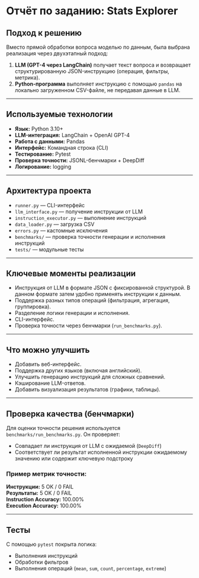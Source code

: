 # Отчёт по заданию: Stats Explorer

## Подход к решению

Вместо прямой обработки вопроса моделью по данным, была выбрана реализация через двухэтапный подход:

1. **LLM (GPT-4 через LangChain)** получает текст вопроса и возвращает структурированную JSON-инструкцию (операция,
   фильтры, метрика).
2. **Python-программа** выполняет инструкцию с помощью `pandas` на локально загруженном CSV-файле, не передавая данные в
   LLM.

---

## Используемые технологии

- **Язык:** Python 3.10+
- **LLM-интеграция:** LangChain + OpenAI GPT-4
- **Работа с данными:** Pandas
- **Интерфейс:** Командная строка (CLI)
- **Тестирование:** Pytest
- **Проверка точности:** JSONL-бенчмарки + DeepDiff
- **Логирование:** logging

---

## Архитектура проекта

- `runner.py` — CLI-интерфейс
- `llm_interface.py` — получение инструкции от LLM
- `instruction_executor.py` — выполнение инструкций
- `data_loader.py` — загрузка CSV
- `errors.py` — кастомные исключения
- `benchmarks/` — проверка точности генерации и исполнения инструкций
- `tests/` — модульные тесты

---

## Ключевые моменты реализации

- Инструкция от LLM в формате JSON с фиксированной структурой. В данном формате затем удобно применять инструкции к
  данным.
- Поддержка разных типов операций (фильтрация, агрегация, группировка).
- Разделение логики генерации и исполнения.
- CLI-интерфейс.
- Проверка точности через бенчмарки (`run_benchmarks.py`).

---

## Что можно улучшить

- Добавить веб-интерфейс.
- Поддержка других языков (включая английский).
- Улучшить генерацию инструкций для сложных сравнений.
- Кэширование LLM-ответов.
- Добавить визуализация результатов (графики, таблицы).

---

## Проверка качества (бенчмарки)

Для оценки точности решения используется `benchmarks/run_benchmarks.py`. Он проверяет:

- Совпадает ли инструкция от LLM с ожидаемой (`DeepDiff`)
- Соответствует ли результат исполненной инструкции ожидаемому значению или содержит ключевую подстроку

### Пример метрик точности:
**Инструкции:** 5 OK / 0 FAIL  
**Результаты:**  5 OK / 0 FAIL  
**Instruction Accuracy:** 100.00%  
**Execution Accuracy:** 100.00%

---

## Тесты

С помощью `pytest` покрыта логика:

- Выполнения инструкций
- Обработки фильтров
- Выполнения операций (`mean`, `sum`, `count`, `percentage`, `extreme`)